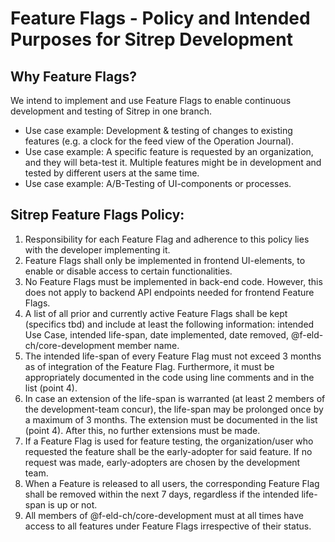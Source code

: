 # Feature Flags - Policy and Intended Purposes for Sitrep Development

## Why Feature Flags?
We intend to implement and use Feature Flags to enable continuous development and testing of Sitrep in one branch.
- Use case example: Development & testing of changes to existing features (e.g. a clock for the feed view of the Operation Journal).
- Use case example: A specific feature is requested by an organization, and they will beta-test it. Multiple features might be in development and tested by different users at the same time.
- Use case example: A/B-Testing of UI-components or processes.


## Sitrep Feature Flags Policy:
1. Responsibility for each Feature Flag and adherence to this policy lies with the developer implementing it.
2. Feature Flags shall only be implemented in frontend UI-elements, to enable or disable access to certain functionalities. 
3. No Feature Flags must be implemented in back-end code. However, this does not apply to backend API endpoints needed for frontend Feature Flags.
4. A list of all prior and currently active Feature Flags shall be kept (specifics tbd) and include at least the following information: intended Use Case, intended life-span, date implemented, date removed, @f-eld-ch/core-development member name.
5. The intended life-span of every Feature Flag must not exceed 3 months as of integration of the Feature Flag. Furthermore, it must be appropriately documented in the code using line comments and in the list (point 4). 
6. In case an extension of the life-span is warranted (at least 2 members of the development-team concur), the life-span may be prolonged once by a maximum of 3 months. The extension must be documented in the list (point 4). After this, no further extensions must be made.
7. If a Feature Flag is used for feature testing, the organization/user who requested the feature shall be the early-adopter for said feature. If no request was made, early-adopters are chosen by the development team.
8. When a Feature is released to all users, the corresponding Feature Flag shall be removed within the next 7 days, regardless if the intended life-span is up or not.
9. All members of @f-eld-ch/core-development must at all times have access to all features under Feature Flags irrespective of their status.
